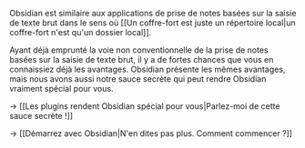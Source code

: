 Obsidian est similaire aux applications de prise de notes basées sur la saisie de texte brut dans le sens où [[Un coffre-fort est juste un répertoire local|un coffre-fort n'est qu'un dossier local]].

Ayant déjà emprunté la voie non conventionnelle de la prise de notes basées sur la saisie de texte brut, il y a de fortes chances que vous en connaissiez déjà les avantages. Obsidian présente les mêmes avantages, mais nous avons aussi notre sauce secrète qui peut rendre Obsidian vraiment spécial pour vous.

→ [[Les plugins rendent Obsidian spécial pour vous|Parlez-moi de cette sauce secrète !]]

→ [[Démarrez avec Obsidian|N'en dites pas plus. Comment commencer ?]]